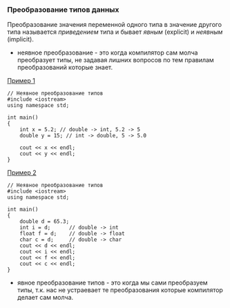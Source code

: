 ### Преобразование типов данных

Преобразование значения переменной одного типа в значение другого типа называется *приведением* типа и бывает *явным* (explicit) и *неявным* (implicit).
* неявное преобразование - это когда компилятор сам молча преобразует типы, не задавая лишних вопросов по тем правилам преобразований которые знает.

[Пример 1](http://cpp.sh/6inpb)
```
// Неявное преобразование типов
#include <iostream>
using namespace std;

int main()
{
    int x = 5.2; // double -> int, 5.2 -> 5
    double y = 15; // int -> double, 5 -> 5.0
    
    cout << x << endl;
    cout << y << endl;
}

```

[Пример 2](http://cpp.sh/8syto)
```
// Неявное преобразование типов
#include <iostream>
using namespace std;

int main()
{
    double d = 65.3; 
    int i = d;      // double -> int
    float f = d;    // double -> float
    char c = d;     // double -> char
    cout << d << endl; 
    cout << i << endl; 
    cout << f << endl; 
    cout << c << endl;
}
```


* явное преобразование типов - это когда мы сами преобразуем типы, т.к. нас  не устраевает те преобразования которые компилятор делает сам молча.
